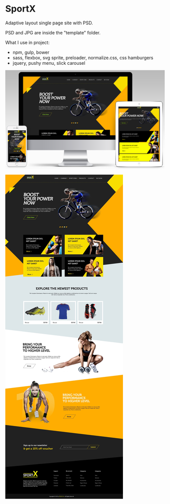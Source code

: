 # SportX

Adaptive layout single page site with PSD. 

PSD and JPG are inside the "template" folder.

What I use in project:

 - npm, gulp, bower
 - sass, flexbox, svg sprite, preloader, normalize.css, css hamburgers
 - jquery, pushy menu, slick carousel
 
![layout-sketch](./template/sketch.jpg)

![layout-snapshot](./template/desctop.jpg)
